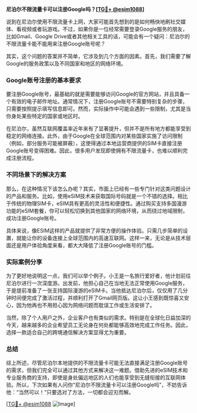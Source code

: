 **尼泊尔不限流量卡可以注册Google吗？[[TG💪+ @esim1088](https://t.me/s/esim1088)]**

说到在尼泊尔使用不限流量卡上网，大家可能首先想到的是如何畅快地刷社交媒体、看视频或者玩游戏。不过，如果你是一位经常需要登录Google服务的朋友，比如Gmail、Google Drive或者其他相关工具的话，可能会有一个疑问：尼泊尔的不限流量卡能不能用来注册Google账号呢？

其实，这个问题的答案并不简单，它涉及到几个方面的因素。首先，我们需要了解Google的服务政策以及不同国家和地区的网络环境。

### Google账号注册的基本要求

要注册Google账号，最基础的就是需要能够访问Google的官方网站，并且具备一个有效的电子邮件地址。通常情况下，注册Google账号不需要特别复杂的步骤，只需要按照提示填写信息即可。然而，实际操作中可能会遇到一些限制，尤其是当你身处某些特定的国家或地区时。

在尼泊尔，虽然互联网覆盖率近年来有了显著提升，但并不是所有地方都能享受到稳定的网络连接。此外，由于Google在全球范围内对某些国家实施了访问限制（例如，部分服务可能被屏蔽），这使得通过本地运营商提供的SIM卡直接注册Google账号变得困难。因此，很多用户发现即使拥有不限流量卡，也难以顺利完成注册流程。

### 不同场景下的解决方案

那么，在这种情况下该怎么办呢？其实，市面上已经有一些专门针对这类问题设计的产品和服务。比如，使用eSIM技术来获取国际号码就是一个不错的选择。相比于传统的物理SIM卡，eSIM具有更高的灵活性和便捷性。通过购买支持多国漫游功能的eSIM套餐，你可以轻松切换到其他国家的网络环境，从而绕过地域限制，成功注册Google账号。

具体来说，像ESIM这样的产品就提供了非常方便的操作体验。只需几步简单的设置，就能让你的设备连接上全球范围内的高速互联网。这样一来，无论是从技术层面还是用户体验角度来看，都大大降低了注册Google账号的门槛。

### 实际案例分享

为了更好地说明这一点，我们可以举个例子。小王是一名旅行爱好者，他计划前往尼泊尔进行一次深度游。出发前，他担心自己在当地无法正常使用Google服务，于是提前准备了一张支持国际漫游的eSIM卡。当他抵达尼泊尔后，仅仅用了几分钟时间便完成了激活过程，并顺利打开了Gmail网页版。这让小王感到既惊喜又安心，因为他再也不用担心因为网络问题而耽误工作或生活安排了。

当然，除了个人用户之外，企业客户也有类似的需求。特别是在全球化日益加深的今天，越来越多的企业希望员工无论身在何处都能够高效地完成工作任务。因此，选择一款适合自己的跨境通信解决方案显得尤为重要。

### 总结

综上所述，尽管尼泊尔本地提供的不限流量卡可能无法直接满足注册Google账号的需求，但我们完全可以通过其他方式来解决这一难题。借助先进的eSIM技术和专业服务商的支持，即使是身处偏远地区的人们也能享受到无缝衔接的互联网体验。所以，下次如果有人问你“尼泊尔不限流量卡可以注册Google吗”，不妨告诉他：“当然可以！”只要选对了方法，一切都会迎刃而解。

[[TG💪+ @esim1088](https://t.me/s/esim1088) ![Image](https://i.postimg.cc/4NQfJmqS/Snipaste-2025-05-13-00-14-12.png)]